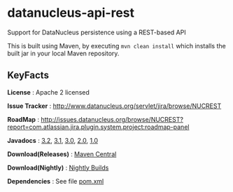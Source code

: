 datanucleus-api-rest
====================

Support for DataNucleus persistence using a REST-based API

This is built using Maven, by executing `mvn clean install` which installs the built jar in your local Maven
repository.


KeyFacts
--------
__License__ : Apache 2 licensed

__Issue Tracker__ : http://www.datanucleus.org/servlet/jira/browse/NUCREST

__RoadMap__ : http://issues.datanucleus.org/browse/NUCREST?report=com.atlassian.jira.plugin.system.project:roadmap-panel

__Javadocs__ : [3.2](http://www.datanucleus.org/javadocs/api.rest/3.2/), [3.1](http://www.datanucleus.org/javadocs/api.rest/3.1/), [3.0](http://www.datanucleus.org/javadocs/api.rest/3.0/), [2.0](http://www.datanucleus.org/javadocs/api.rest/2.0/), [1.0](http://www.datanucleus.org/javadocs/api.rest/1.0/)

__Download(Releases)__ : [Maven Central](http://central.maven.org/maven2/org/datanucleus/datanucleus-api-rest)

__Download(Nightly)__ : [Nightly Builds](http://central.maven.org/maven2/org/datanucleus/datanucleus-api-rest)

__Dependencies__ : See file [pom.xml](pom.xml)
